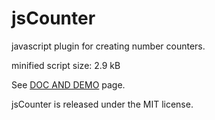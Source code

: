 # jsCounter
javascript plugin for creating number counters.

minified script size: 2.9 kB

See <a href="https://prk3.github.io/jsCounter/">DOC AND DEMO</a> page.

jsCounter is released under the MIT license.
